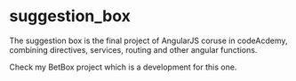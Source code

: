 # suggestion_box

The suggestion box is the final project of AngularJS coruse in codeAcdemy, combining directives, services, routing and other angular functions.

Check my BetBox project which is a development for this one.
